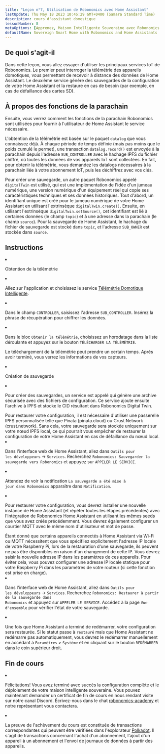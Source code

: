 ```yaml
---
title: "Leçon n°7, Utilisation de Robonomics avec Home Assistant"
lastUpdate: Thu May 18 2023 10:46:29 GMT+0400 (Samara Standard Time)
description: cours d'assistant domestique
lessonNumber: 8
metaOptions: [Apprenez, Maison Intelligente Souveraine avec Robonomics et Home Assistant]
defaultName: Sovereign Smart Home with Robonomics and Home Assistants
---
```


## De quoi s'agit-il

Dans cette leçon, vous allez essayer d'utiliser les principaux services IoT de Robonomics. Le premier peut interroger la télémétrie des appareils domotiques, vous permettant de recevoir à distance des données de Home Assistant. Le deuxième service génère des sauvegardes de la configuration de votre Home Assistant et la restaure en cas de besoin (par exemple, en cas de défaillance des cartes SD).


## À propos des fonctions de la parachain

Ensuite, vous verrez comment les fonctions de la parachain Robonomics sont utilisées pour fournir à l'utilisateur de Home Assistant le service nécessaire. 

L'obtention de la télémétrie est basée sur le paquet <code>datalog</code> que vous connaissez déjà. À chaque période de temps définie (mais pas moins que le poids cumulé le permet), une transaction <code>datalog.record()</code> est envoyée à la parachain depuis l'adresse <code>SUB_CONTROLLER</code> avec le hachage IPFS du fichier chiffré, où toutes les données de vos appareils IoT sont collectées. En fait, pour obtenir la télémétrie, vous demandez les datalogs nécessaires à la parachain liée à votre abonnement IoT, puis les déchiffrez avec vos clés.

Pour créer une sauvegarde, un autre paquet Robonomics appelé <code>digitalTwin</code> est utilisé, qui est une implémentation de l'idée d'un jumeau numérique, une version numérique d'un équipement réel qui copie ses caractéristiques techniques et ses données historiques. Tout d'abord, un identifiant unique est créé pour le jumeau numérique de votre Home Assistant en utilisant l'extrinsèque <code>digitalTwin.create()</code>. Ensuite, en utilisant l'extrinsèque <code>digitalTwin.setSource()</code>, cet identifiant est lié à certaines données (le champ <code>topic</code>) et à une adresse dans la parachain (le champ <code>source</code>). Pour la sauvegarde de Home Assistant, le hachage du fichier de sauvegarde est stocké dans <code>topic</code>, et l'adresse <code>SUB_OWNER</code> est stockée dans <code>source</code>.

## Instructions

<List type="numbers">

<li>

Obtention de la télémétrie

<List>


<li>

Allez sur l'application et choisissez le service [Télémétrie Domotique Intelligente](https://dapp.robonomics.network/#/smarthome-telemetry).

<LessonVideo  :videos="[{src: 'https://crustipfs.info/ipfs/Qmao9RoWcKo2qs4PAGtm5gqHzyAHJcpDqNLgciU35FJeVm', type:'mp4'}]" />

</li>

<li>

Dans le champ <code>CONTROLLER</code>, saisissez l'adresse <code>SUB_CONTROLLER</code>. Insérez la phrase de récupération pour chiffrer les données.

</li>

<li>

Dans le bloc <code>Obtenir la télémétrie</code>, choisissez un horodatage dans la liste déroulante et appuyez sur le bouton <code>TÉLÉCHARGER LA TÉLÉMÉTRIE</code>.


Le téléchargement de la télémétrie peut prendre un certain temps. Après avoir terminé, vous verrez les informations de vos capteurs.

</li>
</List>
</li>


<li>

Création de sauvegarde

<List>

<li>

Pour créer des sauvegardes, un service est appelé qui génère une archive sécurisée avec des fichiers de configuration. Ce service ajoute ensuite l'archive à IPFS et stocke le CID résultant dans Robonomics Digital Twin.

<robo-academy-note type="warning" title="WARNING">
Pour restaurer votre configuration, il est nécessaire d'utiliser une passerelle IPFS personnalisée telle que Pinata (pinata.cloud) ou Crust Network (crust.network). Sans cela, votre sauvegarde sera stockée uniquement sur votre nœud IPFS local, ce qui pourrait vous empêcher de restaurer la configuration de votre Home Assistant en cas de défaillance du nœud local. 
</robo-academy-note>

<LessonVideo  :videos="[{src: 'https://crustipfs.info/ipfs/QmVo91dLaAYgFDM1vrL2PYfAffM6SGGC59ZERbfHR44tqW', type:'mp4'}]" />

</li>

<li>

Dans l'interface web de Home Assistant, allez dans <code>Outils pour les développeurs</code> -> <code>Services</code>. Recherchez <code>Robonomics: Sauvegarder la sauvegarde vers Robonomics</code> et appuyez sur <code>APPELER LE SERVICE</code>.

</li>

<li>

Attendez de voir la notification <code>La sauvegarde a été mise à jour dans Robonomics</code> apparaître dans <code>Notification</code>.

</li>

<li>

Pour restaurer votre configuration, vous devrez installer une nouvelle instance de Home Assistant (et répéter toutes les étapes précédentes) avec l'intégration de Robonomics Home Assistant en utilisant les mêmes seeds que vous avez créés précédemment. Vous devrez également configurer un courtier MQTT avec le même nom d'utilisateur et mot de passe.

<robo-academy-note type="warning" title="WARNING">
Étant donné que certains appareils connectés à Home Assistant via Wi-Fi ou MQTT nécessitent que vous spécifiiez explicitement l'adresse IP locale de votre Raspberry Pi, lors de la restauration d'une sauvegarde, ils peuvent ne pas être disponibles en raison d'un changement de cette IP. Vous devrez saisir la nouvelle adresse IP dans les paramètres de ces appareils. Pour éviter cela, vous pouvez configurer une adresse IP locale statique pour votre Raspberry Pi dans les paramètres de votre routeur (si cette fonction est prise en charge).
</robo-academy-note>

<LessonVideo  :videos="[{src: 'https://crustipfs.info/ipfs/QmWmnmkXUcPXsAnQzwN3UEuki2GMYnQDx3vhgjEypCU8aR', type:'mp4'}]" />


</li>

<li>

Dans l'interface web de Home Assistant, allez dans <code>Outils pour les développeurs</code> -> <code>Services</code>. Recherchez <code>Robonomics: Restaurer à partir de la sauvegarde dans Robonomics</code> et appuyez sur <code>APPELER LE SERVICE</code>. Accédez à la page <code>Vue d'ensemble</code> pour vérifier l'état de votre sauvegarde.

</li>

<li>

Une fois que Home Assistant a terminé de redémarrer, votre configuration sera restaurée. Si le statut passe à <code>restauré</code> mais que Home Assistant ne redémarre pas automatiquement, vous devrez le redémarrer manuellement en accédant à <code>Paramètres</code> > <code>Système</code> et en cliquant sur le bouton <code>REDÉMARRER</code> dans le coin supérieur droit.

</li>

</List>
</li>

</List>

## Fin de cours

<List>

<li class="flex"> 

Félicitations! Vous avez terminé avec succès la configuration complète et le déploiement de votre maison intelligente souveraine. Vous pouvez maintenant demander un certificat de fin de cours en nous rendant visite sur notre canal Discord. Écrivez-nous dans le chat [robonomics-academy](https://discord.com/channels/803947358492557312/803947358492557315) et notre représentant vous contactera.
</li>

<li class="flex">

La preuve de l'achèvement du cours est constituée de transactions correspondantes qui peuvent être vérifiées dans l'explorateur [Polkadot](https://robonomics.subscan.io/). Il s'agit de transactions concernant l'achat d'un abonnement, l'ajout d'un appareil à un abonnement et l'envoi de journaux de données à partir des appareils.

</li>

</List>